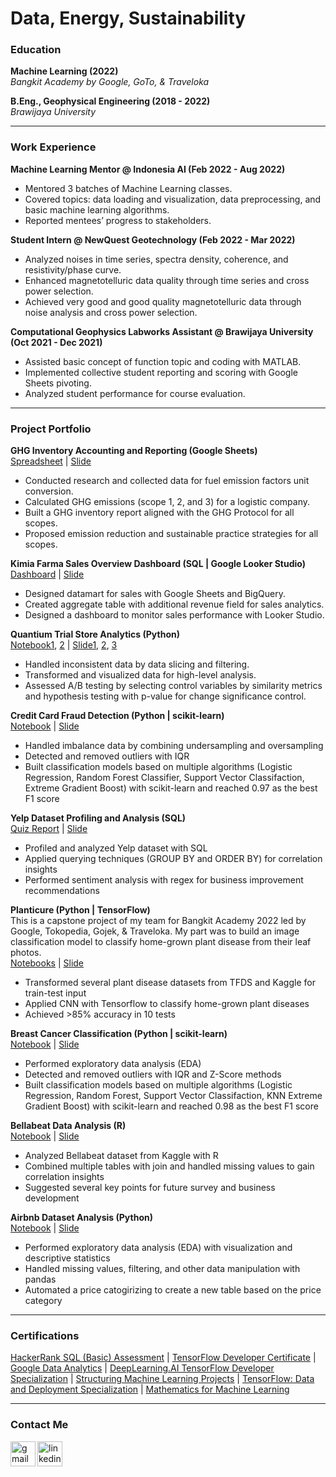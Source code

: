 # Data, Energy, Sustainability


### Education
**Machine Learning (2022)**
<br/> *Bangkit Academy by Google, GoTo, & Traveloka*

**B.Eng., Geophysical Engineering (2018 - 2022)**
<br/> *Brawijaya University*

---

### Work Experience
**Machine Learning Mentor @ Indonesia AI (Feb 2022 - Aug 2022)**
- Mentored 3 batches of Machine Learning classes.
- Covered topics: data loading and visualization, data preprocessing, and basic machine learning algorithms.
- Reported mentees’ progress to stakeholders.

**Student Intern @ NewQuest Geotechnology (Feb 2022 - Mar 2022)**
- Analyzed noises in time series, spectra density, coherence, and resistivity/phase curve.
- Enhanced magnetotelluric data quality through time series and cross power selection.
- Achieved very good and good quality magnetotelluric data through noise analysis and cross power selection.

**Computational Geophysics Labworks Assistant @ Brawijaya University (Oct 2021 - Dec 2021)**
- Assisted basic concept of function topic and coding with MATLAB.
- Implemented collective student reporting and scoring with Google Sheets pivoting.
- Analyzed student performance for course evaluation.

---

### Project Portfolio

**GHG Inventory Accounting and Reporting (Google Sheets)** <br/>
[Spreadsheet](https://docs.google.com/spreadsheets/d/18q8OMVsL3ypWcL-c_qNxCLZnzXuOPQlBYMkyzepX0O4/edit?usp=sharing) | [Slide](https://docs.google.com/presentation/d/1X1GuL6VmDiAVvpUYtB4TD9qJniqG0nHp/edit?usp=sharing&ouid=112423629682618049261&rtpof=true&sd=true)
- Conducted research and collected data for fuel emission factors unit conversion.
- Calculated GHG emissions (scope 1, 2, and 3) for a logistic company.
- Built a GHG inventory report aligned with the GHG Protocol for all scopes.
- Proposed emission reduction and sustainable practice strategies for all scopes.

**Kimia Farma Sales Overview Dashboard (SQL | Google Looker Studio)** <br/>
[Dashboard](https://lookerstudio.google.com/reporting/065d3130-8395-4caa-9abd-f84fb73cd504) | [Slide](https://drive.google.com/file/d/1vaiRffYkXqKtbuGUnR74c4_CZhvUEWj6/view?usp=sharing)
- Designed datamart for sales with Google Sheets and BigQuery.
- Created aggregate table with additional revenue field for sales analytics.
- Designed a dashboard to monitor sales performance with Looker Studio.

**Quantium Trial Store Analytics (Python)** <br/>
[Notebook1](https://github.com/sribn/quantium-virutal-internship/blob/main/Quantium%20Data%20Analytics%20-%20Task%201.ipynb), [2](https://github.com/sribn/quantium-virutal-internship/blob/main/Quantium%20Data%20Analytics%20-%20Task%202.ipynb) | [Slide1](https://drive.google.com/file/d/1QEczjWXzLAwcMt2u3UZYB2V9J_Z_6RhS/view?usp=sharing), [2](https://drive.google.com/file/d/1VwtSHtjCHA6VGDSL6dI10cA4wzB9suIT/view?usp=sharing), [3](https://drive.google.com/file/d/1IchsL5_L7Uml8OUj-RxaMaMAcRLbKo8a/view?usp=sharing)
- Handled inconsistent data by data slicing and filtering.
- Transformed and visualized data for high-level analysis.
- Assessed A/B testing by selecting control variables by similarity metrics and hypothesis testing with p-value for change significance control.

**Credit Card Fraud Detection (Python | scikit-learn)** <br/>
[Notebook](https://www.kaggle.com/code/sribn99/credit-card-fraud-detection) | [Slide](https://drive.google.com/file/d/1y1iM4D-9jUgUrNcDwvQUBM4DIWoIRjKF/view?usp=sharing)
- Handled imbalance data by combining undersampling and oversampling
- Detected and removed outliers with IQR
- Built classification models based on multiple algorithms (Logistic Regression, Random Forest Classifier, Support Vector Classifaction, Extreme Gradient Boost) with scikit-learn and reached 0.97 as the best F1 score 

**Yelp Dataset Profiling and Analysis (SQL)** <br/>
[Quiz Report](https://github.com/sribn/yelp/blob/main/Yelp%20Dataset%20Profiling%20and%20Analyzing%20.txt) | [Slide](https://drive.google.com/file/d/13qqP_GKMCQ3-TDpSH-XIQDLj_HfhRLjy/view?usp=sharing)
- Profiled and analyzed Yelp dataset with SQL
- Applied querying techniques (GROUP BY and ORDER BY) for correlation insights
- Performed sentiment analysis with regex for business improvement recommendations

**Planticure (Python | TensorFlow)** <br/>
This is a capstone project of my team for Bangkit Academy 2022 led by Google, Tokopedia, Gojek, & Traveloka. My part was to build an image classification model to classify home-grown plant disease from their leaf photos. <br/>
[Notebooks](https://github.com/sribn/plenticure-api/tree/main/models/notebook) | [Slide](https://drive.google.com/file/d/1lh86SHIH09RNJVtQsdEB0kVUJf2spktc/view?usp=sharing)
- Transformed several plant disease datasets from TFDS and Kaggle for train-test input
- Applied CNN with Tensorflow to classify home-grown plant diseases
- Achieved >85% accuracy in 10 tests

**Breast Cancer Classification (Python | scikit-learn)** <br/>
[Notebook](https://github.com/sribn/machine-learning-IAI/blob/main/finalproject-sribagusn.ipynb) | [Slide](https://drive.google.com/file/d/1F_u4NXxxBrI5N3W5C35g7GlDsTWhdPlS/view?usp=sharing)
- Performed exploratory data analysis (EDA)
- Detected and removed outliers with IQR and Z-Score methods
- Built classification models based on multiple algorithms (Logistic Regression, Random Forest, Support Vector Classifaction, KNN Extreme Gradient Boost) with scikit-learn and reached 0.98 as the best F1 score

**Bellabeat Data Analysis (R)** <br/>
[Notebook](https://www.kaggle.com/code/sribn99/bellabeat-case-study) | [Slide](https://drive.google.com/file/d/12XM2z6MmoKKm8Mq7tUCGfqrVNz24aslc/view?usp=sharing)
- Analyzed Bellabeat dataset from Kaggle with R
- Combined multiple tables with join and handled missing values to gain correlation insights
- Suggested several key points for future survey and business development

**Airbnb Dataset Analysis (Python)** <br/>
[Notebook](https://github.com/sribn/intermediate-python-IAI/blob/main/Final%20Project.ipynb) | [Slide](https://drive.google.com/file/d/1H59XhU3ERP8oOm0I8W1soXIshHmgZugU/view?usp=sharing)
- Performed exploratory data analysis (EDA) with visualization and descriptive statistics
- Handled missing values, filtering, and other data manipulation with pandas
- Automated a price catogirizing to create a new table based on the price category

---
### Certifications

[HackerRank SQL (Basic) Assessment](https://www.hackerrank.com/certificates/f82aec3d37f0) |
[TensorFlow Developer Certificate](https://www.credential.net/d56d855e-d45a-490a-a258-5d59d3c166a8) | 
[Google Data Analytics](https://coursera.org/share/2ea7ee5e5159049428c75acd0ed49059) | 
[DeepLearning.AI TensorFlow Developer Specialization](https://www.coursera.org/account/accomplishments/specialization/certificate/ZEMH8YK45C3T) | 
[Structuring Machine Learning Projects](https://www.coursera.org/account/accomplishments/certificate/FBYT9SAA6NDU) | 
[TensorFlow: Data and Deployment Specialization](https://www.coursera.org/account/accomplishments/specialization/certificate/NRSR5SAEZDCX) | 
[Mathematics for Machine Learning](https://coursera.org/share/a9a20ade295c6fe042ba367bcd99e935)

---
### Contact Me

[<img align="left" src='https://www.svgrepo.com/show/303108/google-icon-logo.svg' alt='gmail' height='40'>](mailto:sribn.wo@gmail.com) &nbsp;&nbsp;&nbsp;&nbsp;
[<img align="left" src='https://www.svgrepo.com/show/303207/linkedin-icon-logo.svg' alt='linkedin' height='40'>](https://www.linkedin.com/in/sribn/)
